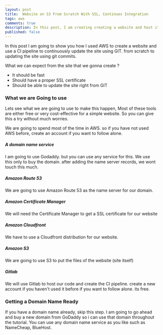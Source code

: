 ```yaml
---
layout: post
title:  Website on S3 From Scratch With SSL, Continues Integration
tags: aws
comments: true
description: In this post, I am creating creating a website and host it on S3 and setup a continues integration pipeline setup using Gitlab
published: false
---
```


In this post I am going to show you how I used AWS to create a website and use a CI pipeline to continuously update the 
site using GIT. from scratch to updating the site using git commits.

What we can expect from the site that we gonna create ?

* It should be fast
* Should have a proper SSL certificate
* Should be able to update the site right from GIT


### What we are Going to use

Lets see what we are going to use to make this happen, Most of these tools are either free or very cost-effective for a
simple website. So you can give this a try without much worries. 

We are going to spend most of the time in AWS. so if you have not used AWS before, create an account if you want to follow 
alone.

##### A domain name service
I am going to use Godaddy. but you can use any service for this. We use this only to buy the domain.
after adding the name server records, we wont touch this much.

##### Amazon Route 53
We are going to use Amazon Route 53 as the name server for our domain.

##### Amazon Certificate Manager
We will need the Certificate Manager to get a SSL certificate for our website

##### Amazon Cloudfront
We have to use a Cloudfront distribution for our website.

##### Amazon S3
We are going to use S3 to put the files of the website (site itself)

##### Gitlab
We will use Gitlab to host our code and create the CI pipeline. create a new account if you haven't used it before 
if you want to follow alone. its free.



### Getting a Domain Name Ready

If you have a domain name already, skip this step. I am going to go ahead and buy a new domain from GoDaddy so i can use 
that domain throughout the tutorial. You can use any domain name service as you like such as NameCheap, BlueHost.


